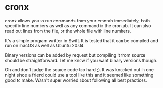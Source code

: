 # cronx

cronx allows you to run commands from your crontab immediately, both specific line numbers as well as any command in the crontab.
It can also read out lines from the file, or the whole file with line numbers.

It's a simple program written in Swift. It is tested that it can be compiled and run on macOS as well as Ubuntu 20.04

Binary versions can be added by request but compiling it from source should be straightforward. Let me know if you want binary versions though.

Oh and don't judge the source code too hard ;). It was knocked out in one night since a friend could use a tool like this and it seemed like something good to make. Wasn't super worried about following all best practices.
